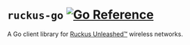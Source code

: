 # `ruckus-go` [![Go Reference](https://pkg.go.dev/badge/github.com/willglynn/ruckus-go.svg)](https://pkg.go.dev/github.com/willglynn/ruckus-go)

A Go client library for [Ruckus Unleashed™](https://support.ruckuswireless.com/product_families/19-ruckus-unleashed)
wireless networks.
